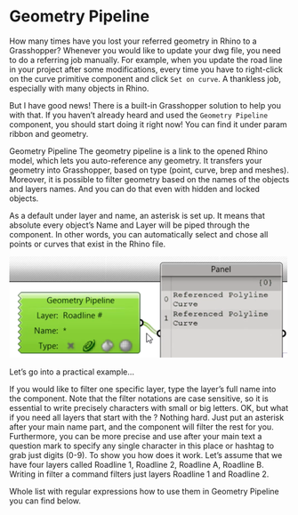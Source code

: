 # Geometry Pipeline

How many times have you lost your referred geometry in Rhino to a Grasshopper? Whenever you would like to update your dwg file, you need to do a referring job manually. For example, when you update the road line in your project after some modifications, every time you have to right-click on the curve primitive component and click `Set on curve`. A thankless job, especially with many objects in Rhino. 

But I have good news! There is a built-in Grasshopper solution to help you with that. If you haven’t already heard and used the `Geometry Pipeline` component, you should start doing it right now! You can find it under param ribbon and geometry. 

Geometry Pipeline
The geometry pipeline is a link to the opened Rhino model, which lets you auto-reference any geometry. It transfers your geometry into Grasshopper, based on type (point, curve, brep and meshes). Moreover, it is possible to filter geometry based on the names of the objects and layers names. And you can do that even with hidden and locked objects.

As a default under layer and name, an asterisk is set up. It means that absolute every object’s Name and Layer will be piped through the component. In other words, you can automatically select and chose all points or curves that exist in the Rhino file.

![Geometry Pipeline](/assets/image/screenshots/geometry_pipeline.png "Geometry Pipeline")

Let’s go into a practical example…

If you would like to filter one specific layer, type the layer’s full name into the component. Note that the filter notations are case sensitive, so it is essential to write precisely characters with small or big letters. OK, but what if you need all layers that start with the ? Nothing hard. Just put an asterisk after your main name part, and the component will filter the rest for you. Furthermore, you can be more precise and use after your main text a question mark to specify any single character in this place or hashtag to grab just digits (0-9). To show you how does it work. Let’s assume that we have four layers called Roadline 1, Roadline 2, Roadline A, Roadline B. Writing in filter a command filters just layers Roadline 1 and Roadline 2.

Whole list with regular expressions how to use them in Geometry Pipeline you can find below.